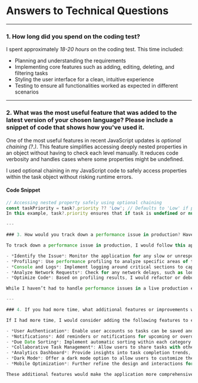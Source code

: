 # Answers to Technical Questions

---

### 1. How long did you spend on the coding test?
I spent approximately *18-20 hours* on the coding test. This time included:

- Planning and understanding the requirements
- Implementing core features such as adding, editing, deleting, and filtering tasks
- Styling the user interface for a clean, intuitive experience
- Testing to ensure all functionalities worked as expected in different scenarios

---

### 2. What was the most useful feature that was added to the latest version of your chosen language? Please include a snippet of code that shows how you've used it.

One of the most useful features in recent JavaScript updates is *optional chaining (?.)*. This feature simplifies accessing deeply nested properties in an object without having to check each level manually. It reduces code verbosity and handles cases where some properties might be undefined.

I used optional chaining in my JavaScript code to safely access properties within the task object without risking runtime errors.

#### Code Snippet
```javascript
// Accessing nested property safely using optional chaining
const taskPriority = task?.priority ?? 'Low'; // Defaults to 'Low' if priority is undefined
In this example, task?.priority ensures that if task is undefined or null, it won’t throw an error. Instead, the code will assign 'Low' as the default priority if task.priority is not defined.

---

### 3. How would you track down a performance issue in production? Have you ever had to do this?

To track down a performance issue in production, I would follow this approach:

- *Identify the Issue*: Monitor the application for any slow or unresponsive sections using browser developer tools or performance tools like Lighthouse in Chrome.
- *Profiling*: Use performance profiling to analyze specific areas of the JavaScript code that are consuming excessive resources. This includes examining event listeners, DOM updates, and functions with high execution time.
- *Console and Logs*: Implement logging around critical sections to capture potential bottlenecks. These logs can be sent to an external service (like Loggly or Datadog) for easier tracking and monitoring.
- *Analyze Network Requests*: Check for any network delays, such as long loading times for resources. Optimizing network requests, reducing image sizes, and using caching can significantly improve performance.
- *Optimize Code*: Based on profiling results, I would refactor or debounce certain functions, remove unnecessary re-renders, or optimize the logic where necessary.

While I haven’t had to handle performance issues in a live production environment, I used some of these techniques during development to ensure smooth performance, especially as more tasks were added to the dashboard.

---

### 4. If you had more time, what additional features or improvements would you consider adding to the task management application?

If I had more time, I would consider adding the following features to enhance functionality and improve the user experience:

- *User Authentication*: Enable user accounts so tasks can be saved and retrieved on any device.
- *Notifications*: Add reminders or notifications for upcoming or overdue tasks to help users stay on track.
- *Due Date Sorting*: Implement automatic sorting within each category based on due dates, making prioritization easier.
- *Collaborative Task Management*: Allow users to share tasks with others and assign specific tasks within a team or group.
- *Analytics Dashboard*: Provide insights into task completion trends, most common priorities, and productivity metrics.
- *Dark Mode*: Offer a dark mode option to allow users to customize the interface to their preference.
- *Mobile Optimization*: Further refine the design and interactions for mobile devices to improve the experience on smaller screens.

These additional features would make the application more comprehensive and enhance the overall user experience.